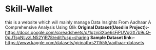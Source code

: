 # Skill-Wallet
this is a website which will mainly manage Data Insights From Aadhaar A Comprehensive Analysis Using Qlik
**Original Dataset(Used in Project):-**
https://docs.google.com/spreadsheets/d/1gznj3Xoe6sFjPUVgGX7b9uQ-0pJTspNLyzLN52YjR78/edit?usp=sharing
**Sample Dataset link:-**
https://www.kaggle.com/datasets/girinathrs211555/aadhaar-datasets
